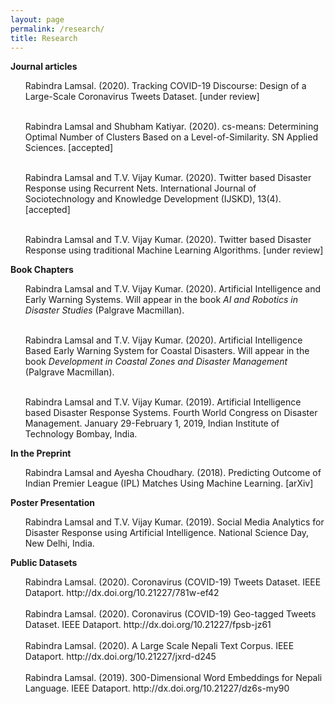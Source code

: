 ```yaml
---
layout: page
permalink: /research/
title: Research
---
```

<b>Journal articles</b>
<ul>

Rabindra Lamsal. (2020). Tracking COVID-19 Discourse: Design of a Large-Scale Coronavirus Tweets Dataset. [under review] <br><br>

Rabindra Lamsal and Shubham Katiyar. (2020). cs-means: Determining Optimal Number of Clusters Based on a Level-of-Similarity. SN Applied Sciences. [accepted]<br><br>

Rabindra Lamsal and T.V. Vijay Kumar. (2020). Twitter based Disaster Response using Recurrent Nets. International Journal of Sociotechnology and Knowledge
Development (IJSKD), 13(4). [accepted]<br><br>

Rabindra Lamsal and T.V. Vijay Kumar. (2020). Twitter based Disaster Response using traditional Machine Learning Algorithms. [under review]

</ul>

<b>Book Chapters</b>

<ul>

Rabindra Lamsal and T.V. Vijay Kumar. (2020). Artificial Intelligence and Early Warning Systems. Will appear in the book <em>AI and Robotics in Disaster Studies</em>
(Palgrave Macmillan).<br><br>

Rabindra Lamsal and T.V. Vijay Kumar. (2020). Artificial Intelligence Based Early Warning System for Coastal Disasters. Will appear in the book <em>Development in
Coastal Zones and Disaster Management</em> (Palgrave Macmillan).<br><br>

Rabindra Lamsal and T.V. Vijay Kumar. (2019). Artificial Intelligence based Disaster Response Systems. Fourth World Congress on Disaster Management. January 29-February 1, 2019, Indian Institute of Technology Bombay, India.

</ul>

<b>In the Preprint</b>

<ul>

Rabindra Lamsal and Ayesha Choudhary. (2018). Predicting Outcome of Indian Premier League (IPL) Matches Using Machine Learning. [arXiv]

</ul>

<b>Poster Presentation</b>
<ul>

Rabindra Lamsal and T.V. Vijay Kumar. (2019). Social Media Analytics for Disaster Response using Artificial Intelligence. National Science Day, New Delhi, India.

</ul>

<b>Public Datasets</b>

<ul>
Rabindra Lamsal. (2020). Coronavirus (COVID-19) Tweets Dataset. IEEE Dataport. http://dx.doi.org/10.21227/781w-ef42<br><br>
Rabindra Lamsal. (2020). Coronavirus (COVID-19) Geo-tagged Tweets Dataset. IEEE Dataport. http://dx.doi.org/10.21227/fpsb-jz61<br><br>
Rabindra Lamsal. (2020). A Large Scale Nepali Text Corpus. IEEE Dataport. http://dx.doi.org/10.21227/jxrd-d245<br><br>
Rabindra Lamsal. (2019). 300-Dimensional Word Embeddings for Nepali Language. IEEE Dataport. http://dx.doi.org/10.21227/dz6s-my90
</ul>
